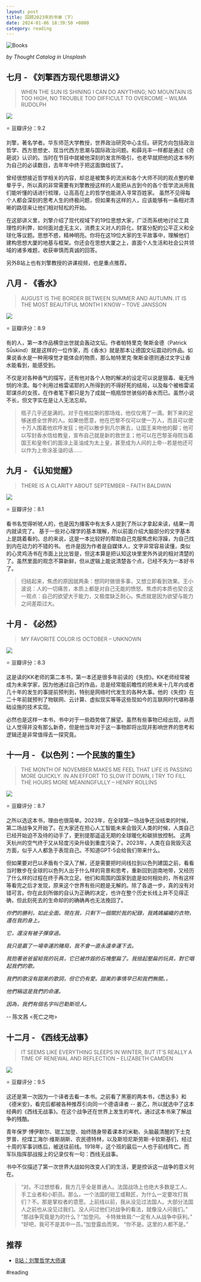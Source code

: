 ```yaml
---
layout: post
title: 回顾2023年的书单（下）
date: 2024-01-06 18:39:50 +0800
category: reading
---
```

![Books](https://images.unsplash.com/photo-1519682337058-a94d519337bc?q=80&w=3570&auto=format&fit=crop&ixlib=rb-4.0.3&ixid=M3wxMjA3fDB8MHxwaG90by1wYWdlfHx8fGVufDB8fHx8fA%3D%3D)

*by Thought Catalog in Unsplash*

## 七月 - 《刘擎西方现代思想讲义》

> WHEN THE SUN IS SHINING I CAN DO ANYTHING; NO MOUNTAIN IS TOO HIGH, NO TROUBLE TOO DIFFICULT TO OVERCOME – WILMA RUDOLPH

![](https://img2.doubanio.com/view/subject/s/public/s33802981.jpg)

⭐ 豆瓣评分：9.2

刘擎，著名学者。华东师范大学教授，世界政治研究中心主任。研究方向包括政治哲学、西方思想史、现当代西方思潮与国际政治问题。和薛兆丰一样都是通过《奇葩说》认识的。当时在节目中就被他深刻的发言所吸引，也老早就把他的这本书列为自己的必读数目，去年年中终于把这面旗给拔了。 

曾经很想接近哲学相关的内容，却总是被繁多的流派和各个大师不同的观点整的晕晕乎乎，所以真的非常需要有刘擎教授这样的人能把从古到今的各个哲学流派用我们能听懂的话进行梳理，让高高在上的哲学也能进入寻常百姓家。 虽然不见得每个人都会深刻的思考人生的终极问题，但如果有这样的人，应该能够有一条相对清晰的路径来让他们相对轻松的开始。 

在这部讲义里，刘擎介绍了现代视域下的19位思想大家，广泛而系统地讨论工具理性的利弊，如何面对虚无主义，消费主义对人的异化，财富分配的公平正义和全球化等议题。思想不惑，精神明亮。你将在这19位大家的生平故事中，理解他们建构思想大厦的地基与框架。你还会在思想大厦之上，直面个人生活和社会公共领域的诸多难题，收获审慎而真诚的回答。

另外B站上也有刘擎教授的讲课视频，也是重点推荐。 

## 八月 - 《香水》

> AUGUST IS THE BORDER BETWEEN SUMMER AND AUTUMN. IT IS THE MOST BEAUTIFUL MONTH I KNOW – TOVE JANSSON

![](https://img3.doubanio.com/view/subject/s/public/s3867373.jpg)

⭐ 豆瓣评分：8.9

有的人，第一本作品横空出世就会轰动文坛。作者帕特里克·聚斯金德（Patrick Sǖskind）就是这样的一位作家，而《香水》就是那本让德国文坛震动的作品。如果说香水是一种用嗅觉才能体会的物质，那么帕特里克·聚斯金德则通过文字让香水能看到，能感受到。 

不仅是对各种香气的描写，还有他对各个人物的解决的设定可以说是狠毒、毫无怜悯的冷漠。每个利用过格雷诺耶的人所得到的不得好死的结局，以及每个被格雷诺耶谋杀的女孩，在作者笔下都只是为了成就一瓶瓶惊世骇俗的香水而已。虽然小说不长，但文字实在是让人无法忘却。

> 瓶子几乎还是满的。对于在格拉斯的那场戏，他仅仅用了一滴。剩下来的足够迷惑全世界的人。如果他愿意，他在巴黎不仅可以使一万人，而且可以使十万人围着他欢呼发狂；他可以散步到凡尔赛去，让国王来吻他的脚；他可以写封香水信给教皇，宣布自己就是新的救世主；他可以在巴黎圣母院当着国王和皇帝们的面涂上圣油成为太上皇，甚至成为人间的上帝--若是他还可以作为上帝涂圣油的话……


## 九月 - 《认知觉醒》

> THERE IS A CLARITY ABOUT SEPTEMBER – FAITH BALDWIN


![](https://img3.doubanio.com/view/subject/s/public/s33713442.jpg)

⭐ 豆瓣评分：8.1

看书名觉得听唬人的，也是因为播客中有太多人提到了所以才拿起来读，结果一周内就读完了。 基于一些对心理学的基本理解，所以前面介绍大脑部分的文字基本上是跳着看的。总的来说，这是一本比较好的帮助自己克服焦虑和浮躁，为自己找到内在动力的不错的书。 也许是因为作者是自媒体人，文字非常容易读懂，类似的心灵鸡汤书在市面上比比皆是，但这本算是把认知这块里里外外说的相对清楚的了。虽然里面的观念不算新鲜，但从逻辑上能说清楚各个点，已经不失为一本好书了。

> 归结起来，焦虑的原因就两条：想同时做很多事，又想立即看到效果。王小波说：人的一切痛苦，本质上都是对自己无能的愤怒。焦虑的本质也契合这一观点：自己的欲望大于能力，又极度缺乏耐心。焦虑就是因为欲望与能力之间差距过大。


## 十月 - 《必然》

> MY FAVORITE COLOR IS OCTOBER – UNKNOWN

![](https://img1.doubanio.com/view/subject/s/public/s28391270.jpg)


⭐ 豆瓣评分：8.3

这是读的KK老师的第二本书，第一本还是很多年前读的《失控》。KK老师经常被成为未来学家，因为他通过自己的作品，总是经常能前瞻性的把未来十几年内或者几十年的发生的事提前预判到，特别是网络时代发生的各种大事。他的《失控》在二十年前就预判了物联网、云计算、虚拟现实等等这些现如今的互联网时代堪称基础设施的技术实现。 

必然也是这样一本书，书中对于一些趋势做了展望。虽然有些事物已经出现，从而让人觉得并没有那么新奇，但是他当年对于这一事物即将出现并影响世界的思考和逻辑还是非常值得去一探究竟。 


## 十一月 - 《以色列：一个民族的重生》

> THE MONTH OF NOVEMBER MAKES ME FEEL THAT LIFE IS PASSING MORE QUICKLY. IN AN EFFORT TO SLOW IT DOWN, I TRY TO FILL THE HOURS MORE MEANINGFULLY – HENRY ROLLINS

![](https://img2.doubanio.com/view/subject/s/public/s29866441.jpg)

⭐ 豆瓣评分：8.7

之所以选这本书，理由也很简单。2023年，在全球第一场战争还没结束的时候，第二场战争又开始了。在大家还在担心人工智能未来会毁灭人类的时候，人类自己已经开始迫不及待的动手了，更别提那遥遥无期的全球暖化和碳排放控制。 这两天杭州的空气终于又从轻度污染升级到重度污染了。2023年，人类在自我毁灭这方面，似乎人人都急于表现自己。不知道GPT-5会给我们带来什么。

但如果要对巴以矛盾有个深入了解，还是需要把时间线拉到以色列建国之前，看看当时散步在全球的以色列人出于什么样的背景和思考，重新回到迦南地带，又经历了什么样的过程在终于再次立足。他们和周围的国家到底是如何相处的，所有这样等看完之后才发现，原来这个世界有些问题是无解的。除了各退一步，真的没有对错可言。你在此刻所做的自认为正确的决定，也许在整个历史长线上并不见得正确，但此刻死去的生命却的的确确再也无法挽回了。 


_你們的勝利，如此全面。現在我，只剩下一個關於我的紀錄，我媽媽編織的衣物，還在我的身上。_

_它，還沒有被子彈穿過。_

_我只是嬴了一場幸運的賭局，我不會一直永遠幸運下去。_

_我抱著爸爸留給我的玩具，它已被炸毀的石塊壓扁了。我撿起壓扁的玩具，對它唱起我們的歌。_

_我們的歌沒有甜美的歌詞，但它仍有愛。甜美的事情早已和我們無關。，_

_他們稱這是我們的命運。_

_因為，我們有個名字叫巴勒斯坦人。_

-- 陈文茜 <死亡之吻>


## 十二月 - 《西线无战事》

> IT SEEMS LIKE EVERYTHING SLEEPS IN WINTER, BUT IT’S REALLY A TIME OF RENEWAL AND REFLECTION – ELIZABETH CAMDEN


![](https://img1.doubanio.com/view/subject/s/public/s33779178.jpg)

⭐ 豆瓣评分：9.5

这还是第一次因为一个译者去看一本书。之前看了黑塞的两本书，《悉达多》和《德米安》，看完后都被各种推荐引向同一个德语译者 -- 姜乙，所以就选中了这本经典的《西线无战事》。在这个战争还在世界上发生的年代，通过这本书来了解战争的残酷。 

青年保罗·博伊默尔、钳工加登、始终随身带着课本的米勒、头脑最清醒的下士克罗普、挖煤工海尔·维斯胡斯、农民德特林，以及斯坦尼斯劳斯·卡钦斯基们，经过十周的军事训练后，被送往前线。1918年，这个班的最后一人也于前线阵亡。而军队指挥部战报上的记录仅有一句：西线无战事。

书中不仅描述了第一次世界大战如何改变人们的生活，更是控诉这一战争的意义何在。 

> “对。不过想想看，我方几乎全是普通人。法国战场上也绝大多数是工人、手工业者和小职员。那么，一个法国的钳工或鞋匠，为什么一定要攻打我们？不。那是掌权者的意愿。上前线以前，我从没见过法国人。大部分法国人之前也从没见过我们。没人问过他们对战争的看法，就像没人问我们。” 
> “那战争究竟是为的什么？”加登问。 
> 卡特耸耸肩:“一定有人从战争中获利。” 
> “好吧，我可不是其中一员。”加登露齿而笑。 
> “你不是。这里的人都不是。”




## 推荐

- [B站：刘擎哲学大师课](https://www.bilibili.com/cheese/play/ss4914?bsource=link_copy)

#reading 